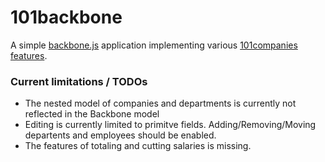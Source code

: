 101backbone
===========

A simple [backbone.js](http://backbonejs.org) application implementing various [101companies features](http://101companies.org/wiki/Namespace:Feature).


### Current limitations / TODOs

* The nested model of companies and departments is currently not reflected in the Backbone model
* Editing is currently limited to primitve fields. Adding/Removing/Moving departents and employees should be enabled.
* The features of totaling and cutting salaries is missing.
